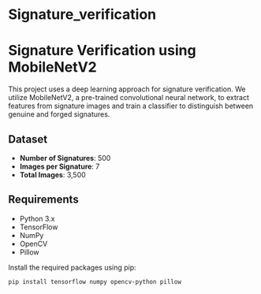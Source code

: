 # Signature_verification

# Signature Verification using MobileNetV2

This project uses a deep learning approach for signature verification. We utilize MobileNetV2, a pre-trained convolutional neural network, to extract features from signature images and train a classifier to distinguish between genuine and forged signatures.

## Dataset

- **Number of Signatures**: 500
- **Images per Signature**: 7
- **Total Images**: 3,500

## Requirements

- Python 3.x
- TensorFlow
- NumPy
- OpenCV
- Pillow

Install the required packages using pip:

```bash
pip install tensorflow numpy opencv-python pillow

